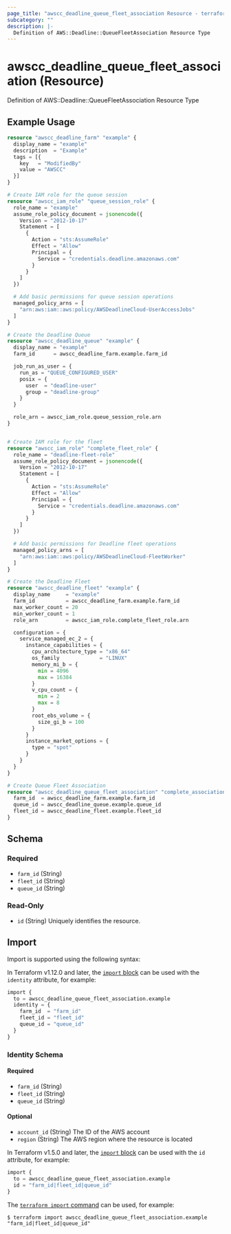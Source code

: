 ```yaml
---
page_title: "awscc_deadline_queue_fleet_association Resource - terraform-provider-awscc"
subcategory: ""
description: |-
  Definition of AWS::Deadline::QueueFleetAssociation Resource Type
---
```


# awscc_deadline_queue_fleet_association (Resource)

Definition of AWS::Deadline::QueueFleetAssociation Resource Type

## Example Usage

```terraform
resource "awscc_deadline_farm" "example" {
  display_name = "example"
  description  = "Example"
  tags = [{
    key   = "ModifiedBy"
    value = "AWSCC"
  }]
}

# Create IAM role for the queue session
resource "awscc_iam_role" "queue_session_role" {
  role_name = "example"
  assume_role_policy_document = jsonencode({
    Version = "2012-10-17"
    Statement = [
      {
        Action = "sts:AssumeRole"
        Effect = "Allow"
        Principal = {
          Service = "credentials.deadline.amazonaws.com"
        }
      }
    ]
  })

  # Add basic permissions for queue session operations
  managed_policy_arns = [
    "arn:aws:iam::aws:policy/AWSDeadlineCloud-UserAccessJobs"
  ]
}

# Create the Deadline Queue
resource "awscc_deadline_queue" "example" {
  display_name = "example"
  farm_id      = awscc_deadline_farm.example.farm_id

  job_run_as_user = {
    run_as = "QUEUE_CONFIGURED_USER"
    posix = {
      user  = "deadline-user"
      group = "deadline-group"
    }
  }

  role_arn = awscc_iam_role.queue_session_role.arn
}


# Create IAM role for the fleet
resource "awscc_iam_role" "complete_fleet_role" {
  role_name = "deadline-fleet-role"
  assume_role_policy_document = jsonencode({
    Version = "2012-10-17"
    Statement = [
      {
        Action = "sts:AssumeRole"
        Effect = "Allow"
        Principal = {
          Service = "credentials.deadline.amazonaws.com"
        }
      }
    ]
  })

  # Add basic permissions for Deadline fleet operations
  managed_policy_arns = [
    "arn:aws:iam::aws:policy/AWSDeadlineCloud-FleetWorker"
  ]
}

# Create the Deadline Fleet
resource "awscc_deadline_fleet" "example" {
  display_name     = "example"
  farm_id          = awscc_deadline_farm.example.farm_id
  max_worker_count = 20
  min_worker_count = 1
  role_arn         = awscc_iam_role.complete_fleet_role.arn

  configuration = {
    service_managed_ec_2 = {
      instance_capabilities = {
        cpu_architecture_type = "x86_64"
        os_family             = "LINUX"
        memory_mi_b = {
          min = 4096
          max = 16384
        }
        v_cpu_count = {
          min = 2
          max = 8
        }
        root_ebs_volume = {
          size_gi_b = 100
        }
      }
      instance_market_options = {
        type = "spot"
      }
    }
  }
}

# Create Queue Fleet Association
resource "awscc_deadline_queue_fleet_association" "complete_association" {
  farm_id  = awscc_deadline_farm.example.farm_id
  queue_id = awscc_deadline_queue.example.queue_id
  fleet_id = awscc_deadline_fleet.example.fleet_id
}
```

<!-- schema generated by tfplugindocs -->
## Schema

### Required

- `farm_id` (String)
- `fleet_id` (String)
- `queue_id` (String)

### Read-Only

- `id` (String) Uniquely identifies the resource.

## Import

Import is supported using the following syntax:

In Terraform v1.12.0 and later, the [`import` block](https://developer.hashicorp.com/terraform/language/import) can be used with the `identity` attribute, for example:

```terraform
import {
  to = awscc_deadline_queue_fleet_association.example
  identity = {
    farm_id  = "farm_id"
    fleet_id = "fleet_id"
    queue_id = "queue_id"
  }
}
```

<!-- schema generated by tfplugindocs -->
### Identity Schema

#### Required

- `farm_id` (String)
- `fleet_id` (String)
- `queue_id` (String)

#### Optional

- `account_id` (String) The ID of the AWS account
- `region` (String) The AWS region where the resource is located

In Terraform v1.5.0 and later, the [`import` block](https://developer.hashicorp.com/terraform/language/import) can be used with the `id` attribute, for example:

```terraform
import {
  to = awscc_deadline_queue_fleet_association.example
  id = "farm_id|fleet_id|queue_id"
}
```

The [`terraform import` command](https://developer.hashicorp.com/terraform/cli/commands/import) can be used, for example:

```shell
$ terraform import awscc_deadline_queue_fleet_association.example "farm_id|fleet_id|queue_id"
```